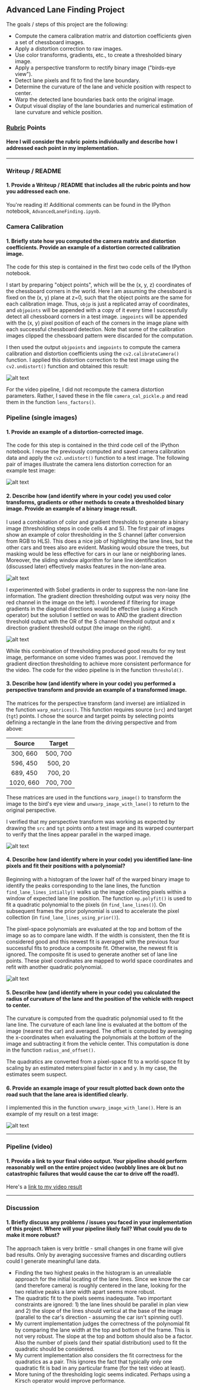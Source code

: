 ## Advanced Lane Finding Project

The goals / steps of this project are the following:

* Compute the camera calibration matrix and distortion coefficients given a set of chessboard images.
* Apply a distortion correction to raw images.
* Use color transforms, gradients, etc., to create a thresholded binary image.
* Apply a perspective transform to rectify binary image ("birds-eye view").
* Detect lane pixels and fit to find the lane boundary.
* Determine the curvature of the lane and vehicle position with respect to center.
* Warp the detected lane boundaries back onto the original image.
* Output visual display of the lane boundaries and numerical estimation of lane curvature and vehicle position.

[//]: # (Image References)

[image1]: ./output_images/image1.png "Chessboard distortion correction"
[image2]: ./output_images/image2.png "Highway distortion correction"
[image3.1]: ./output_images/image3.1.png "Threshold-S"
[image3.2]: ./output_images/image3.2.png "Stacked threshold and binary combination"
[image4]: ./output_images/image4.png "Warp example"
[image5]: ./output_images/image5.png "Fit visual"
[image6]: ./output_images/image6.png "Annotated output"
[video1]: ./project_video.mp4 "Video"

### [Rubric](https://review.udacity.com/#!/rubrics/571/view) Points

#### Here I will consider the rubric points individually and describe how I addressed each point in my implementation.  

---

### Writeup / README

#### 1. Provide a Writeup / README that includes all the rubric points and how you addressed each one.   

You're reading it! Additional comments can be found in the IPython notebook, `AdvancedLaneFinding.ipynb`.

### Camera Calibration

#### 1. Briefly state how you computed the camera matrix and distortion coefficients. Provide an example of a distortion corrected calibration image.

The code for this step is contained in the first two code cells of the IPython notebook. 

I start by preparing "object points", which will be the (x, y, z) coordinates of the chessboard corners in the world. Here I am assuming the chessboard is fixed on the (x, y) plane at z=0, such that the object points are the same for each calibration image.  Thus, `objp` is just a replicated array of coordinates, and `objpoints` will be appended with a copy of it every time I successfully detect all chessboard corners in a test image.  `imgpoints` will be appended with the (x, y) pixel position of each of the corners in the image plane with each successful chessboard detection. Note that some of the calibration images clipped the chessboard pattern were discarded for the computation. 

I then used the output `objpoints` and `imgpoints` to compute the camera calibration and distortion coefficients using the `cv2.calibrateCamera()` function. I applied this distortion correction to the test image using the `cv2.undistort()` function and obtained this result: 

![alt text][image1]

For the video pipeline, I did not recompute the camera distortion parameters. Rather, I saved these in the file `camera_cal_pickle.p` and read them in the function `lens_factors()`.

### Pipeline (single images)

#### 1. Provide an example of a distortion-corrected image.

The code for this step is contained in the third code cell of the IPython notebook. I reuse the previously computed and saved camera calibration data and apply the `cv2.undistort()` function to a test image. The following pair of images illustrate the camera lens distortion correction for an example test image:

![alt text][image2]

#### 2. Describe how (and identify where in your code) you used color transforms, gradients or other methods to create a thresholded binary image.  Provide an example of a binary image result.

I used a combination of color and gradient thresholds to generate a binary image (thresholding steps in code cells 4 and 5).  The first pair of images show an example of color thresholding in the S channel (after conversion from RGB to HLS). This does a nice job of highlighting the lane lines, but the other cars and trees also are evident. Masking would obsure the trees, but masking would be less effective for cars in our lane or neighboring lanes. Moreover, the sliding window algorithm for lane line identification (discussed later) effectively masks features in the non-lane area. 

![alt text][image3.1]

I experimented with Sobel gradients in order to suppress the non-lane line information. The gradient direction thresholding output was very noisy (the red channel in the image on the left). I wondered if filtering for image gradients in the diagonal directions would be effective (using a Kirsch operator) but the solution I settled on was to AND the gradient direction threshold output with the OR of the S channel threshold output and x direction gradient threshold output (the image on the right).

![alt text][image3.2]

While this combination of thresholding produced good results for my test image, performance on some video frames was poor. I removed the gradient direction thresholding to achieve more consistent performance for the video. The code for the video pipeline is in the function `threshold()`.

#### 3. Describe how (and identify where in your code) you performed a perspective transform and provide an example of a transformed image.

The matrices for the perspective transform (and inverse) are intiialized in the function  `warp_matrices()`.  This function requires source (`src`) and target (`tgt`) points.  I chose the source and target points by selecting points defining a rectangle in the lane from the driving perspective and from above:

| Source        | Target        | 
|:-------------:|:-------------:| 
| 300, 660      | 500, 700      | 
| 596, 450      | 500, 20       |
| 689, 450      | 700, 20       |
| 1020, 660     | 700, 700      |

These matrices are used in the functions `warp_image()` to transform the image to the bird's eye view and `unwarp_image_with_lane()` to return to the original perspective.

I verified that my perspective transform was working as expected by drawing the `src` and `tgt` points onto a test image and its warped counterpart to verify that the lines appear parallel in the warped image. 

![alt text][image4]

#### 4. Describe how (and identify where in your code) you identified lane-line pixels and fit their positions with a polynomial?

Beginning with a histogram of the lower half of the warped binary image to identify the peaks corresponding to the lane lines, the function `find_lane_lines_intially()` walks up the image collecting pixels within a window of expected lane line position. The function `np.polyfit()` is used to fit a quadratic polynomial to the pixels (in `find_lane_lines()`). On subsequent frames the prior polynomial is used to accelerate the pixel collection (in `find_lane_lines_using_prior()`).

The pixel-space polynomials are evaluated at the top and bottom of the image so as to compare lane width. If the width is consistent, then the fit is considered good and this newest fit is averaged with the previous four successful fits to produce a composite fit. Otherwise, the newest fit is ignored. The composite fit is used to generate another set of lane line points. These pixel coordinates are mapped to world space coordinates and refit with another quadratic polynomial.

![alt text][image5]

#### 5. Describe how (and identify where in your code) you calculated the radius of curvature of the lane and the position of the vehicle with respect to center.

The curvature is computed from the quadratic polynomial used to fit the lane line. The curvature of each lane line is evaluated at the bottom of the image (nearest the car) and averaged. The offset is computed by averaging the x-coordinates when evaluating the polynomials at the bottom of the image and subtracting it from the vehicle center. This computation is done in the function `radius_and_offset()`.

The quadratics are converted from a pixel-space fit to a world-space fit by scaling by an estimated meters:pixel factor in x and y. In my case, the estimates seem suspect.

#### 6. Provide an example image of your result plotted back down onto the road such that the lane area is identified clearly.

I implemented this in the function `unwarp_image_with_lane()`.  Here is an example of my result on a test image:

![alt text][image6]

---

### Pipeline (video)

#### 1. Provide a link to your final video output.  Your pipeline should perform reasonably well on the entire project video (wobbly lines are ok but no catastrophic failures that would cause the car to drive off the road!).

Here's a [link to my video result](./test_output.mp4)

---

### Discussion

#### 1. Briefly discuss any problems / issues you faced in your implementation of this project.  Where will your pipeline likely fail?  What could you do to make it more robust?

The approach taken is very brittle - small changes in one frame will give bad results. Only by averaging successive frames and discarding outliers could I generate meaningful lane data.
- Finding the two highest peaks in the histogram is an unrealiable approach for the initial locating of the lane lines. Since we know the car (and therefore camera) is roughly centered in the lane, looking for the two relative peaks a lane width apart seems more robust.
- The quadratic fit to the pixels seems inadequate. Two important constraints are ignored: 1) the lane lines should be parallel in plan view and 2) the slope of the lines should vertical at the base of the image (parallel to the car's direction - assuming the car isn't spinning out!).
- My current implementation judges the correctness of the polynomial fit by comparing the lane width at the top and bottom of the frame. This is not very robust. The slope at the top and bottom should also be a factor. Also the number of pixels (and their spatial distribution) used to fit the quadratic should be considered.
- My current implementation also considers the fit correctness for the quadratics as a pair. This ignores the fact that typically only one quadratic fit is bad in any particular frame (for the test video at least).
- More tuning of the thresholding logic seems indicated. Perhaps using a Kirsch operator would improve performance.
